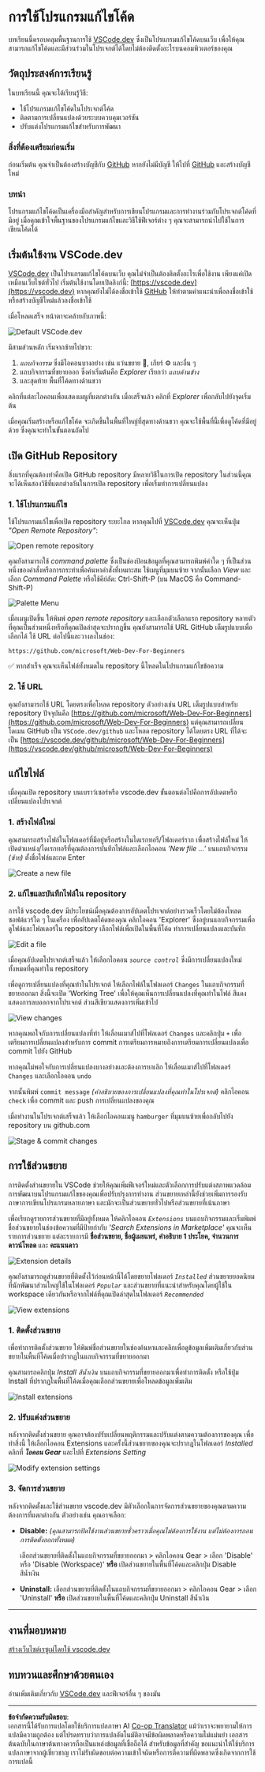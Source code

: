 <!--
CO_OP_TRANSLATOR_METADATA:
{
  "original_hash": "1ba61d96a11309a2a6ea507496dcf7e5",
  "translation_date": "2025-08-29T07:40:41+00:00",
  "source_file": "8-code-editor/1-using-a-code-editor/README.md",
  "language_code": "th"
}
-->
# การใช้โปรแกรมแก้ไขโค้ด

บทเรียนนี้ครอบคลุมพื้นฐานการใช้ [VSCode.dev](https://vscode.dev) ซึ่งเป็นโปรแกรมแก้ไขโค้ดบนเว็บ เพื่อให้คุณสามารถแก้ไขโค้ดและมีส่วนร่วมในโปรเจกต์ได้โดยไม่ต้องติดตั้งอะไรบนคอมพิวเตอร์ของคุณ

## วัตถุประสงค์การเรียนรู้

ในบทเรียนนี้ คุณจะได้เรียนรู้วิธี:

- ใช้โปรแกรมแก้ไขโค้ดในโปรเจกต์โค้ด
- ติดตามการเปลี่ยนแปลงด้วยระบบควบคุมเวอร์ชัน
- ปรับแต่งโปรแกรมแก้ไขสำหรับการพัฒนา

### สิ่งที่ต้องเตรียมก่อนเริ่ม

ก่อนเริ่มต้น คุณจำเป็นต้องสร้างบัญชีกับ [GitHub](https://github.com) หากยังไม่มีบัญชี ให้ไปที่ [GitHub](https://github.com/) และสร้างบัญชีใหม่

### บทนำ

โปรแกรมแก้ไขโค้ดเป็นเครื่องมือสำคัญสำหรับการเขียนโปรแกรมและการทำงานร่วมกับโปรเจกต์โค้ดที่มีอยู่ เมื่อคุณเข้าใจพื้นฐานของโปรแกรมแก้ไขและวิธีใช้ฟีเจอร์ต่าง ๆ คุณจะสามารถนำไปใช้ในการเขียนโค้ดได้

## เริ่มต้นใช้งาน VSCode.dev

[VSCode.dev](https://vscode.dev) เป็นโปรแกรมแก้ไขโค้ดบนเว็บ คุณไม่จำเป็นต้องติดตั้งอะไรเพื่อใช้งาน เพียงแค่เปิดเหมือนเว็บไซต์ทั่วไป เริ่มต้นใช้งานโดยเปิดลิงก์นี้: [https://vscode.dev](https://vscode.dev) หากคุณยังไม่ได้ลงชื่อเข้าใช้ [GitHub](https://github.com/) ให้ทำตามคำแนะนำเพื่อลงชื่อเข้าใช้หรือสร้างบัญชีใหม่แล้วลงชื่อเข้าใช้

เมื่อโหลดเสร็จ หน้าตาจะคล้ายกับภาพนี้:

![Default VSCode.dev](../../../../translated_images/default-vscode-dev.5d06881d65c1b3234ce50cd9ed3b0028e6031ad5f5b441bcbed96bfa6311f6d0.th.png)

มีสามส่วนหลัก เริ่มจากซ้ายไปขวา:

1. _แถบกิจกรรม_ ซึ่งมีไอคอนบางอย่าง เช่น แว่นขยาย 🔎, เกียร์ ⚙️ และอื่น ๆ
2. แถบกิจกรรมที่ขยายออก ซึ่งค่าเริ่มต้นคือ _Explorer_ เรียกว่า _แถบด้านข้าง_
3. และสุดท้าย พื้นที่โค้ดทางด้านขวา

คลิกที่แต่ละไอคอนเพื่อแสดงเมนูที่แตกต่างกัน เมื่อเสร็จแล้ว คลิกที่ _Explorer_ เพื่อกลับไปยังจุดเริ่มต้น

เมื่อคุณเริ่มสร้างหรือแก้ไขโค้ด จะเกิดขึ้นในพื้นที่ใหญ่ที่สุดทางด้านขวา คุณจะใช้พื้นที่นี้เพื่อดูโค้ดที่มีอยู่ด้วย ซึ่งคุณจะทำในขั้นตอนถัดไป

## เปิด GitHub Repository

สิ่งแรกที่คุณต้องทำคือเปิด GitHub repository มีหลายวิธีในการเปิด repository ในส่วนนี้คุณจะได้เห็นสองวิธีที่แตกต่างกันในการเปิด repository เพื่อเริ่มทำการเปลี่ยนแปลง

### 1. ใช้โปรแกรมแก้ไข

ใช้โปรแกรมแก้ไขเพื่อเปิด repository ระยะไกล หากคุณไปที่ [VSCode.dev](https://vscode.dev) คุณจะเห็นปุ่ม _"Open Remote Repository"_:

![Open remote repository](../../../../translated_images/open-remote-repository.bd9c2598b8949e7fc283cdfc8f4050c6205a7c7c6d3f78c4b135115d037d6fa2.th.png)

คุณยังสามารถใช้ _command palette_ ซึ่งเป็นช่องป้อนข้อมูลที่คุณสามารถพิมพ์คำใด ๆ ที่เป็นส่วนหนึ่งของคำสั่งหรือการกระทำเพื่อค้นหาคำสั่งที่เหมาะสม ใช้เมนูที่มุมบนซ้าย จากนั้นเลือก _View_ และเลือก _Command Palette_ หรือใช้คีย์ลัด: Ctrl-Shift-P (บน MacOS คือ Command-Shift-P)

![Palette Menu](../../../../translated_images/palette-menu.4946174e07f426226afcdad707d19b8d5150e41591c751c45b5dee213affef91.th.png)

เมื่อเมนูเปิดขึ้น ให้พิมพ์ _open remote repository_ และเลือกตัวเลือกแรก repository หลายตัวที่คุณเป็นส่วนหนึ่งหรือที่คุณเปิดล่าสุดจะปรากฏขึ้น คุณยังสามารถใช้ URL GitHub เต็มรูปแบบเพื่อเลือกได้ ใช้ URL ต่อไปนี้และวางลงในช่อง:

```
https://github.com/microsoft/Web-Dev-For-Beginners
```

✅ หากสำเร็จ คุณจะเห็นไฟล์ทั้งหมดใน repository นี้โหลดในโปรแกรมแก้ไขข้อความ

### 2. ใช้ URL

คุณยังสามารถใช้ URL โดยตรงเพื่อโหลด repository ตัวอย่างเช่น URL เต็มรูปแบบสำหรับ repository ปัจจุบันคือ [https://github.com/microsoft/Web-Dev-For-Beginners](https://github.com/microsoft/Web-Dev-For-Beginners) แต่คุณสามารถเปลี่ยนโดเมน GitHub เป็น `VSCode.dev/github` และโหลด repository ได้โดยตรง URL ที่ได้จะเป็น [https://vscode.dev/github/microsoft/Web-Dev-For-Beginners](https://vscode.dev/github/microsoft/Web-Dev-For-Beginners)

## แก้ไขไฟล์

เมื่อคุณเปิด repository บนเบราว์เซอร์หรือ vscode.dev ขั้นตอนต่อไปคือการอัปเดตหรือเปลี่ยนแปลงโปรเจกต์

### 1. สร้างไฟล์ใหม่

คุณสามารถสร้างไฟล์ในโฟลเดอร์ที่มีอยู่หรือสร้างในไดเรกทอรี/โฟลเดอร์ราก เพื่อสร้างไฟล์ใหม่ ให้เปิดตำแหน่ง/ไดเรกทอรีที่คุณต้องการบันทึกไฟล์และเลือกไอคอน _'New file ...'_ บนแถบกิจกรรม _(ซ้าย)_ ตั้งชื่อไฟล์และกด Enter

![Create a new file](../../../../translated_images/create-new-file.2814e609c2af9aeb6c6fd53156c503ac91c3d538f9cac63073b2dd4a7631f183.th.png)

### 2. แก้ไขและบันทึกไฟล์ใน repository

การใช้ vscode.dev มีประโยชน์เมื่อคุณต้องการอัปเดตโปรเจกต์อย่างรวดเร็วโดยไม่ต้องโหลดซอฟต์แวร์ใด ๆ ในเครื่อง
เพื่ออัปเดตโค้ดของคุณ คลิกไอคอน 'Explorer' ซึ่งอยู่บนแถบกิจกรรมเพื่อดูไฟล์และโฟลเดอร์ใน repository
เลือกไฟล์เพื่อเปิดในพื้นที่โค้ด ทำการเปลี่ยนแปลงและบันทึก

![Edit a file](../../../../translated_images/edit-a-file.52c0ee665ef19f08119d62d63f395dfefddc0a4deb9268d73bfe791f52c5807a.th.png)

เมื่อคุณอัปเดตโปรเจกต์เสร็จแล้ว ให้เลือกไอคอน _`source control`_ ซึ่งมีการเปลี่ยนแปลงใหม่ทั้งหมดที่คุณทำใน repository

เพื่อดูการเปลี่ยนแปลงที่คุณทำในโปรเจกต์ ให้เลือกไฟล์ในโฟลเดอร์ `Changes` ในแถบกิจกรรมที่ขยายออกมา สิ่งนี้จะเปิด 'Working Tree' เพื่อให้คุณเห็นการเปลี่ยนแปลงที่คุณทำในไฟล์ สีแดงแสดงการลบออกจากโปรเจกต์ ส่วนสีเขียวแสดงการเพิ่มเข้าไป

![View changes](../../../../translated_images/working-tree.c58eec08e6335c79cc708c0c220c0b7fea61514bd3c7fb7471905a864aceac7c.th.png)

หากคุณพอใจกับการเปลี่ยนแปลงที่ทำ ให้เลื่อนเมาส์ไปที่โฟลเดอร์ `Changes` และคลิกปุ่ม `+` เพื่อเตรียมการเปลี่ยนแปลงสำหรับการ commit การเตรียมการหมายถึงการเตรียมการเปลี่ยนแปลงเพื่อ commit ไปยัง GitHub

หากคุณไม่พอใจกับการเปลี่ยนแปลงบางอย่างและต้องการยกเลิก ให้เลื่อนเมาส์ไปที่โฟลเดอร์ `Changes` และเลือกไอคอน `undo`

จากนั้นพิมพ์ `commit message` _(คำอธิบายของการเปลี่ยนแปลงที่คุณทำในโปรเจกต์)_ คลิกไอคอน `check` เพื่อ commit และ push การเปลี่ยนแปลงของคุณ

เมื่อทำงานในโปรเจกต์เสร็จแล้ว ให้เลือกไอคอนเมนู `hamburger` ที่มุมบนซ้ายเพื่อกลับไปยัง repository บน github.com

![Stage & commit changes](../../../../8-code-editor/images/edit-vscode.dev.gif)

## การใช้ส่วนขยาย

การติดตั้งส่วนขยายใน VSCode ช่วยให้คุณเพิ่มฟีเจอร์ใหม่และตัวเลือกการปรับแต่งสภาพแวดล้อมการพัฒนาบนโปรแกรมแก้ไขของคุณเพื่อปรับปรุงการทำงาน ส่วนขยายเหล่านี้ยังช่วยเพิ่มการรองรับภาษาการเขียนโปรแกรมหลายภาษา และมักจะเป็นส่วนขยายทั่วไปหรือส่วนขยายที่เน้นภาษา

เพื่อเรียกดูรายการส่วนขยายที่มีอยู่ทั้งหมด ให้คลิกไอคอน _`Extensions`_ บนแถบกิจกรรมและเริ่มพิมพ์ชื่อส่วนขยายในช่องข้อความที่มีป้ายกำกับ _'Search Extensions in Marketplace'_ คุณจะเห็นรายการส่วนขยาย แต่ละรายการมี **ชื่อส่วนขยาย, ชื่อผู้เผยแพร่, คำอธิบาย 1 ประโยค, จำนวนการดาวน์โหลด** และ **คะแนนดาว**

![Extension details](../../../../translated_images/extension-details.9f8f1fd4e9eb2de5069ae413119eb8ee43172776383ebe2f7cf640e11df2e106.th.png)

คุณยังสามารถดูส่วนขยายที่ติดตั้งไว้ก่อนหน้านี้ได้โดยขยายโฟลเดอร์ _`Installed`_ ส่วนขยายยอดนิยมที่นักพัฒนาส่วนใหญ่ใช้ในโฟลเดอร์ _`Popular`_ และส่วนขยายที่แนะนำสำหรับคุณโดยผู้ใช้ใน workspace เดียวกันหรือจากไฟล์ที่คุณเปิดล่าสุดในโฟลเดอร์ _`Recommended`_

![View extensions](../../../../translated_images/extensions.eca0e0c7f59a10b5c88be7fe24b3e32cca6b6058b35a49026c3a9d80b1813b7c.th.png)

### 1. ติดตั้งส่วนขยาย

เพื่อทำการติดตั้งส่วนขยาย ให้พิมพ์ชื่อส่วนขยายในช่องค้นหาและคลิกเพื่อดูข้อมูลเพิ่มเติมเกี่ยวกับส่วนขยายในพื้นที่โค้ดเมื่อปรากฏในแถบกิจกรรมที่ขยายออกมา

คุณสามารถคลิกปุ่ม _Install สีน้ำเงิน_ บนแถบกิจกรรมที่ขยายออกมาเพื่อทำการติดตั้ง หรือใช้ปุ่ม Install ที่ปรากฏในพื้นที่โค้ดเมื่อคุณเลือกส่วนขยายเพื่อโหลดข้อมูลเพิ่มเติม

![Install extensions](../../../../8-code-editor/images/install-extension.gif)

### 2. ปรับแต่งส่วนขยาย

หลังจากติดตั้งส่วนขยาย คุณอาจต้องปรับเปลี่ยนพฤติกรรมและปรับแต่งตามความต้องการของคุณ เพื่อทำสิ่งนี้ ให้เลือกไอคอน Extensions และครั้งนี้ส่วนขยายของคุณจะปรากฏในโฟลเดอร์ _Installed_ คลิกที่ _**ไอคอน Gear**_ และไปที่ _Extensions Setting_

![Modify extension settings](../../../../translated_images/extension-settings.21c752ae4f4cdb78a867f140ccd0680e04619d0c44bb4afb26373e54b829d934.th.png)

### 3. จัดการส่วนขยาย

หลังจากติดตั้งและใช้ส่วนขยาย vscode.dev มีตัวเลือกในการจัดการส่วนขยายของคุณตามความต้องการที่แตกต่างกัน ตัวอย่างเช่น คุณอาจเลือก:

- **Disable:**  _(คุณสามารถปิดใช้งานส่วนขยายชั่วคราวเมื่อคุณไม่ต้องการใช้งาน แต่ไม่ต้องการถอนการติดตั้งออกทั้งหมด)_

    เลือกส่วนขยายที่ติดตั้งในแถบกิจกรรมที่ขยายออกมา > คลิกไอคอน Gear > เลือก 'Disable' หรือ 'Disable (Workspace)' **หรือ** เปิดส่วนขยายในพื้นที่โค้ดและคลิกปุ่ม Disable สีน้ำเงิน

   
- **Uninstall:** เลือกส่วนขยายที่ติดตั้งในแถบกิจกรรมที่ขยายออกมา > คลิกไอคอน Gear > เลือก 'Uninstall' **หรือ** เปิดส่วนขยายในพื้นที่โค้ดและคลิกปุ่ม Uninstall สีน้ำเงิน

---

## งานที่มอบหมาย
[สร้างเว็บไซต์เรซูเม่โดยใช้ vscode.dev](https://github.com/microsoft/Web-Dev-For-Beginners/blob/main/8-code-editor/1-using-a-code-editor/assignment.md)

## ทบทวนและศึกษาด้วยตนเอง

อ่านเพิ่มเติมเกี่ยวกับ [VSCode.dev](https://code.visualstudio.com/docs/editor/vscode-web?WT.mc_id=academic-0000-alfredodeza) และฟีเจอร์อื่น ๆ ของมัน

---

**ข้อจำกัดความรับผิดชอบ**:  
เอกสารนี้ได้รับการแปลโดยใช้บริการแปลภาษา AI [Co-op Translator](https://github.com/Azure/co-op-translator) แม้ว่าเราจะพยายามให้การแปลมีความถูกต้อง แต่โปรดทราบว่าการแปลอัตโนมัติอาจมีข้อผิดพลาดหรือความไม่แม่นยำ เอกสารต้นฉบับในภาษาต้นทางควรถือเป็นแหล่งข้อมูลที่เชื่อถือได้ สำหรับข้อมูลที่สำคัญ ขอแนะนำให้ใช้บริการแปลภาษาจากผู้เชี่ยวชาญ เราไม่รับผิดชอบต่อความเข้าใจผิดหรือการตีความที่ผิดพลาดซึ่งเกิดจากการใช้การแปลนี้